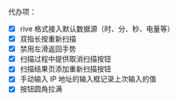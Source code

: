 代办项：

-   [x] rive 格式接入默认数据源（时、分、秒、电量等）
-   [x] 双指长按重新扫描
-   [x] 禁用左滑返回手势
-   [x] 扫描过程中提供取消扫描按钮
-   [x] 扫描结果页添加重新扫描按钮
-   [x] 手动输入 IP 地址的输入框记录上次输入的值
-   [x] 按钮圆角拉满
